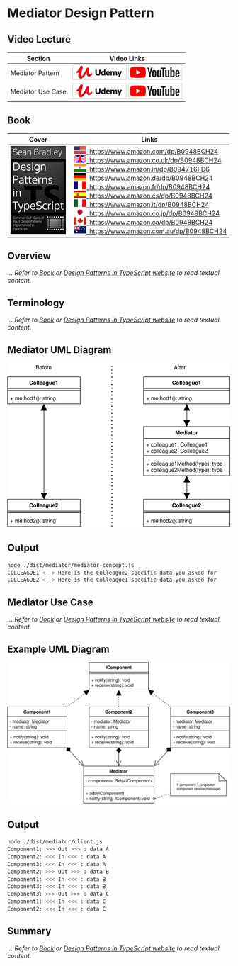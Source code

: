 # Mediator Design Pattern

## Video Lecture

| Section           | Video Links                                                                                                                                                                                                          |
| ----------------- | -------------------------------------------------------------------------------------------------------------------------------------------------------------------------------------------------------------------- |
| Mediator Pattern  | <a class="udemyVideoLink" href="https://www.udemy.com/course/design-patterns-typescript/learn/lecture/27023512/?referralCode=6384C079FB0A503DB9D9" target="_blank" title="Mediator"><img src="../img/udemy_btn_sm.gif" alt="Mediator"/></a>&nbsp;<a id="ytVideoLink" href="https://www.youtube.com/watch?v=ES2WBOhVIhM&list=PLKWUX7aMnlELvv8bXquIgxXYyHH5SFlaP" target="_blank" title="Mediator Pattern"><img src="../img/yt_btn_sm.gif" alt="Mediator Pattern"/></a>   |
| Mediator Use Case | <a class="udemyVideoLink" href="https://www.udemy.com/course/design-patterns-typescript/learn/lecture/27023516/?referralCode=6384C079FB0A503DB9D9" target="_blank" title="Mediator Use Case"><img src="../img/udemy_btn_sm.gif" alt="Mediator Use Case"/></a>&nbsp;<a id="ytVideoLink" href="https://www.youtube.com/watch?v=1yZhuA4jJic&list=PLKWUX7aMnlELvv8bXquIgxXYyHH5SFlaP" target="_blank" title="Mediator Use Case"><img src="../img/yt_btn_sm.gif" alt="Mediator Use Case"/></a> |

## Book 

Cover | Links
-|-
![Design Patterns In TypeScript (ASIN : B0948BCH24)](../img/dp_typescript_125.jpg) | &nbsp;<a href="https://www.amazon.com/dp/B0948BCH24"><img src="../img/flag_us.gif">&nbsp; https://www.amazon.com/dp/B0948BCH24</a><br/>&nbsp;<a href="https://www.amazon.co.uk/dp/B0948BCH24"><img src="../img/flag_uk.gif">&nbsp; https://www.amazon.co.uk/dp/B0948BCH24</a><br/>&nbsp;<a href="https://www.amazon.in/dp/B094716FD6"><img src="../img/flag_in.gif">&nbsp; https://www.amazon.in/dp/B094716FD6</a><br/>&nbsp;<a href="https://www.amazon.de/dp/B0948BCH24"><img src="../img/flag_de.gif">&nbsp; https://www.amazon.de/dp/B0948BCH24</a><br/>&nbsp;<a href="https://www.amazon.fr/dp/B0948BCH24"><img src="../img/flag_fr.gif">&nbsp; https://www.amazon.fr/dp/B0948BCH24</a><br/>&nbsp;<a href="https://www.amazon.es/dp/B0948BCH24"><img src="../img/flag_es.gif">&nbsp; https://www.amazon.es/dp/B0948BCH24</a><br/>&nbsp;<a href="https://www.amazon.it/dp/B0948BCH24"><img src="../img/flag_it.gif">&nbsp; https://www.amazon.it/dp/B0948BCH24</a><br/>&nbsp;<a href="https://www.amazon.co.jp/dp/B0948BCH24"><img src="../img/flag_jp.gif">&nbsp; https://www.amazon.co.jp/dp/B0948BCH24</a><br/>&nbsp;<a href="https://www.amazon.ca/dp/B0948BCH24"><img src="../img/flag_ca.gif">&nbsp; https://www.amazon.ca/dp/B0948BCH24</a><br/>&nbsp;<a href="https://www.amazon.com.au/dp/B0948BCH24"><img src="../img/flag_au.gif">&nbsp; https://www.amazon.com.au/dp/B0948BCH24</a>


## Overview

_... Refer to [Book](https://www.amazon.com/dp/B0948BCH24) or [Design Patterns in TypeScript website](https://sbcode.net/typescript/) to read textual content._

## Terminology

_... Refer to [Book](https://www.amazon.com/dp/B0948BCH24) or [Design Patterns in TypeScript website](https://sbcode.net/typescript/) to read textual content._

## Mediator UML Diagram

![Mediator Pattern UML Diagram](../img/mediator_concept.svg)

## Output

```bash
node ./dist/mediator/mediator-concept.js
COLLEAGUE1 <--> Here is the Colleague2 specific data you asked for
COLLEAGUE2 <--> Here is the Colleague1 specific data you asked for
```

## Mediator Use Case

_... Refer to [Book](https://www.amazon.com/dp/B0948BCH24) or [Design Patterns in TypeScript website](https://sbcode.net/typescript/) to read textual content._

## Example UML Diagram

![Mediator Pattern UML Diagram](../img/mediator_example.svg)

## Output

```bash
node ./dist/mediator/client.js
Component1: >>> Out >>> : data A
Component2: <<< In <<< : data A
Component3: <<< In <<< : data A
Component2: >>> Out >>> : data B
Component1: <<< In <<< : data B
Component3: <<< In <<< : data B
Component3: >>> Out >>> : data C
Component1: <<< In <<< : data C
Component2: <<< In <<< : data C
```

## Summary

_... Refer to [Book](https://www.amazon.com/dp/B0948BCH24) or [Design Patterns in TypeScript website](https://sbcode.net/typescript/) to read textual content._
